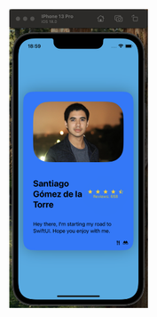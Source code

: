 <img src="https://github.com/Santi1503/Swift-projects/blob/main/Screenshots/Presentation/Presentation%20view.png" alt="Vista de Presentation" width="250"/>
